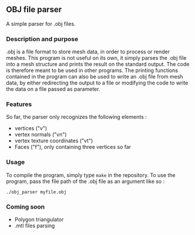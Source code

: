 ## OBJ file parser
A simple parser for .obj files.

### Description and purpose
.obj is a file format to store mesh data, in order to process or render meshes.
This program is not useful on its own, it simply parses the .obj file into a mesh structure and prints the result on the standard output.
The code is therefore meant to be used in other programs.
The printing functions contained in the program can also be used to write an .obj file from mesh data, by either redirecting the output to a file or modifying the code to write the data on a file passed as parameter.

### Features
So far, the parser only recognizes the following elements :
- vertices ("v")
- vertex normals ("vn")
- vertex texture coordinates ("vt")
- Faces ("f"), only containing three vertices so far

### Usage
To compile the program, simply type `make` in the repository.
To use the program, pass the file path of the .obj file as an argument like so :
```
./obj_parser myfile.obj
```

### Coming soon
- Polygon triangulator
- .mtl files parsing
